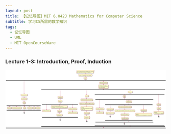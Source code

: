 ```yaml
---
layout: post
title: 【记忆导图】MIT 6.042J Mathematics for Computer Science
subtitle: 学习CS所需的数学知识
tags:
  - 记忆导图
  - UML
  - MIT OpenCourseWare
---
```


### Lecture 1-3: Introduction, Proof, Induction

![](/assets/img/MIT/MIT-6.042J-1-3.png)

